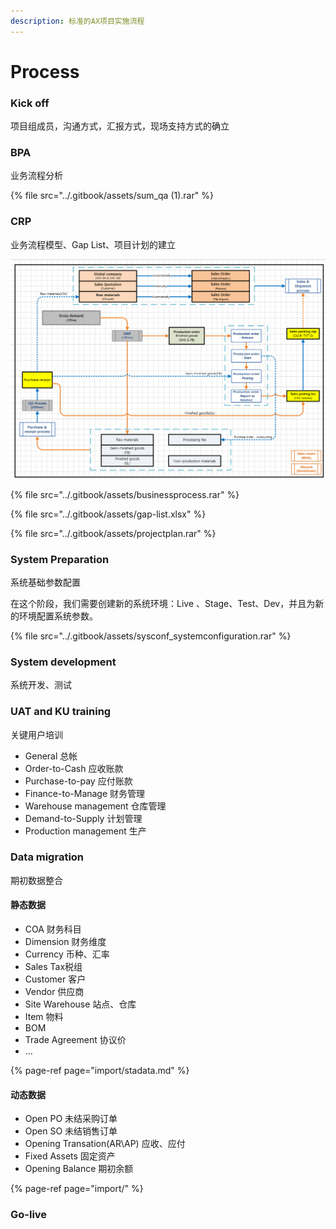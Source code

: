 ```yaml
---
description: 标准的AX项目实施流程
---
```


# Process

### Kick off

项目组成员，沟通方式，汇报方式，现场支持方式的确立

### BPA

业务流程分析

{% file src="../.gitbook/assets/sum\_qa \(1\).rar" %}

### CRP

业务流程模型、Gap List、项目计划的建立

![](../.gitbook/assets/image%20%287%29.png)

{% file src="../.gitbook/assets/businessprocess.rar" %}

{% file src="../.gitbook/assets/gap-list.xlsx" %}

{% file src="../.gitbook/assets/projectplan.rar" %}

### System Preparation

系统基础参数配置

在这个阶段，我们需要创建新的系统环境：Live 、Stage、Test、Dev，并且为新的环境配置系统参数。

{% file src="../.gitbook/assets/sysconf\_systemconfiguration.rar" %}

### System development

系统开发、测试

### UAT and KU training

关键用户培训

* General 总帐 
* Order-to-Cash 应收账款
* Purchase-to-pay 应付账款
* Finance-to-Manage 财务管理
* Warehouse management 仓库管理
* Demand-to-Supply 计划管理
* Production management 生产

### Data migration

期初数据整合

#### 静态数据

* COA 财务科目
* Dimension 财务维度
* Currency 币种、汇率
* Sales Tax税组
* Customer 客户
* Vendor 供应商
* Site Warehouse 站点、仓库
* Item 物料
* BOM
* Trade Agreement 协议价
* ...

{% page-ref page="import/stadata.md" %}

#### 动态数据

* Open PO 未结采购订单
* Open SO 未结销售订单
* Opening Transation\(AR\AP\) 应收、应付
* Fixed Assets 固定资产
* Opening Balance 期初余额

{% page-ref page="import/" %}

### Go-live

